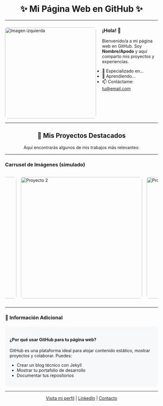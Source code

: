 # <div align="center">✨ Mi Página Web en GitHub ✨</div>

---

<div>
  <img src="https://via.placeholder.com/300x200.png?text=Imagen+Ejemplo" alt="Imagen izquierda" width="300" align="left" style="margin-right: 20px; border-radius: 8px;"/>
  <div>
    <h3>¡Hola! 👋</h3>
    <p>Bienvenido/a a mi página web en GitHub. Soy <strong>Nombre/Apodo</strong> y aquí comparto mis proyectos y experiencias.</p>
    <ul>
      <li>🔧 Especializado en...</li>
      <li>🌱 Aprendiendo...</li>
      <li>📫 Contáctame: <a href="mailto:tu@email.com">tu@email.com</a></li>
    </ul>
  </div>
  <div style="clear: both;"></div>
</div>

---

## <div align="center">🚀 Mis Proyectos Destacados</div>
<p align="center">Aquí encontrarás algunos de mis trabajos más relevantes:</p>

---

### Carrusel de Imágenes (simulado)
<div style="display: flex; overflow-x: auto; gap: 15px; padding: 15px 0; justify-content: center;">
  <img src="https://via.placeholder.com/400x250.png?text=Proyecto+1" alt="Proyecto 1" width="400" style="border-radius: 8px;"/>
  <img src="https://via.placeholder.com/400x250.png?text=Proyecto+2" alt="Proyecto 2" width="400" style="border-radius: 8px;"/>
  <img src="https://via.placeholder.com/400x250.png?text=Proyecto+3" alt="Proyecto 3" width="400" style="border-radius: 8px;"/>
</div>

---

### 📌 Información Adicional
<div style="background-color: #f6f8fa; padding: 15px; border-radius: 8px; margin-top: 20px;">
  <h4>¿Por qué usar GitHub para tu página web?</h4>
  <p>GitHub es una plataforma ideal para alojar contenido estático, mostrar proyectos y colaborar. Puedes:</p>
  <ul>
    <li>Crear un blog técnico con Jekyll</li>
    <li>Mostrar tu portafolio de desarrollo</li>
    <li>Documentar tus repositorios</li>
  </ul>
</div>

---

<p align="center">
  <a href="https://github.com/tu-usuario">Visita mi perfil</a> | 
  <a href="https://linkedin.com/in/tu-perfil">LinkedIn</a> | 
  <a href="mailto:tu@email.com">Contacto</a>
</p>
